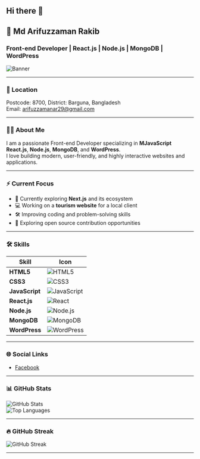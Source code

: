 ## Hi there 👋

## 👋 Md Arifuzzaman Rakib
### Front-end Developer | React.js | Node.js | MongoDB | WordPress

![Banner](https://i.ibb.co/RTJ5F6rQ/MEIMG20221019102822-01.jpg)

---

### 📍 Location
Postcode: 8700, District: Barguna, Bangladesh  
Email: [arifuzzamanar29@gmail.com](mailto:youremail@example.com)

---

### 👨‍💻 About Me
I am a passionate Front-end Developer specializing in **MJavaScript** **React.js**, **Node.js**, **MongoDB**, and **WordPress**.  
I love building modern, user-friendly, and highly interactive websites and applications.

---

### ⚡️ Current Focus
- 🌱 Currently exploring **Next.js** and its ecosystem
- 💻 Working on a **tourism website** for a local client
- 🛠️ Improving coding and problem-solving skills
- 🚀 Exploring open source contribution opportunities

---

### 🛠️ Skills
| Skill       | Icon |
|--------------|------|
| **HTML5**    | ![HTML5](https://cdn.jsdelivr.net/gh/devicons/devicon/icons/html5/html5-original.svg) |
| **CSS3**     | ![CSS3](https://cdn.jsdelivr.net/gh/devicons/devicon/icons/css3/css3-original.svg) |
| **JavaScript** | ![JavaScript](https://cdn.jsdelivr.net/gh/devicons/devicon/icons/javascript/javascript-original.svg) |
| **React.js** | ![React](https://cdn.jsdelivr.net/gh/devicons/devicon/icons/react/react-original.svg) |
| **Node.js**  | ![Node.js](https://cdn.jsdelivr.net/gh/devicons/devicon/icons/nodejs/nodejs-original.svg) |
| **MongoDB**  | ![MongoDB](https://cdn.jsdelivr.net/gh/devicons/devicon/icons/mongodb/mongodb-original.svg) |
| **WordPress**| ![WordPress](https://cdn.jsdelivr.net/gh/devicons/devicon/icons/wordpress/wordpress-original.svg) |

---

### 🌐 Social Links
- [Facebook](https://web.facebook.com/arifuzzaman.arif.98096721/?_rdc=2&_rdr#)

---

### 📊 GitHub Stats
![GitHub Stats](https://github-readme-stats.vercel.app/api?username=yourusername&show_icons=true&theme=tokyonight)  
![Top Languages](https://github-readme-stats.vercel.app/api/top-langs/?username=yourusername&layout=compact)

---

### 🔥 GitHub Streak
![GitHub Streak](https://github-readme-streak-stats.herokuapp.com/?user=yourusername&theme=tokyonight)

---

